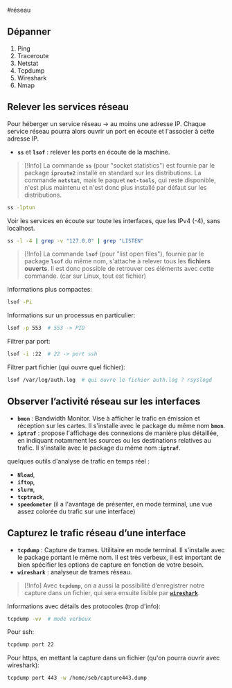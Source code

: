#réseau 

## Dépanner

1. Ping
2. Traceroute
3. Netstat
4. Tcpdump
5. Wireshark
6. Nmap
## Relever les services réseau

Pour héberger un service réseau -> au moins une adresse IP. Chaque service réseau pourra alors ouvrir un port en écoute et l'associer à cette adresse IP.
- **`ss`** et **`lsof`** : relever les ports en écoute de la machine.

>[!Info]
>La commande **`ss`** (pour "socket statistics") est fournie par le package **`iproute2`** installé en standard sur les distributions.
>La commande **`netstat`**, mais le paquet **`net-tools`**, qui reste disponible, n'est plus maintenu et n'est donc plus installé par défaut sur les distributions.

```bash
ss -lptun
```

Voir les services en écoute sur toute les interfaces, que les IPv4 (-4), sans localhost.
```bash
ss -l -4 | grep -v "127.0.0" | grep "LISTEN"
```

>[!Info]
>La commande **`lsof`** (pour "list open files"), fournie par le package **`lsof`** du même nom, s'attache à relever tous les **fichiers ouverts**. Il est donc possible de retrouver ces éléments avec cette commande. (car sur Linux, tout est fichier)

Informations plus compactes:
```bash
lsof -Pi
```
Informations sur un processus en particulier:
```bash
lsof -p 553  # 553 -> PID
```
Filtrer par port:
```bash
lsof -i :22  # 22 -> port ssh
```
Filtrer part fichier (qui ouvre quel fichier):
```bash
lsof /var/log/auth.log  # qui ouvre le fichier auth.log ? rsyslogd 
```

## Observer l’activité réseau sur les interfaces

- **`bmon`** : Bandwidth Monitor. Vise à afficher le trafic en émission et réception sur les cartes. Il s'installe avec le package du même nom **`bmon`**.
- **`iptraf`** : propose l'affichage des connexions de manière plus détaillée, en indiquant notamment les sources ou les destinations relatives au trafic. Il s'installe avec le package du même nom :**`iptraf`**.

quelques outils d'analyse de trafic en temps réel :
- **`Nload`**,
- **`iftop`**,
- **`slurm`**,
- **`tcptrack`**,
- **`speedometer`** (il a l'avantage de présenter, en mode terminal, une vue assez colorée du trafic sur une interface)

## Capturez le trafic réseau d’une interface

- **`tcpdump`** : Capture de trames. Utilitaire en mode terminal. Il s'installe avec le package portant le même nom. Il est très verbeux, il est important de bien spécifier les options de capture en fonction de votre besoin.
- **`wireshark`** : analyseur de trames réseau.

>[!Info]
>Avec **`tcpdump`**, on a aussi la possibilité d’enregistrer notre capture dans un fichier, qui sera ensuite lisible par **[`wireshark`](https://www.wireshark.org/)**.

Informations avec détails des protocoles (trop d'info):
```bash
tcpdump -vv  # mode verbeux
```
Pour ssh:
```bash
tcpdump port 22
```
Pour https, en mettant la capture dans un fichier (qu'on pourra ouvrir avec wireshark):
```bash
tcpdump port 443 -w /home/seb/capture443.dump
```

